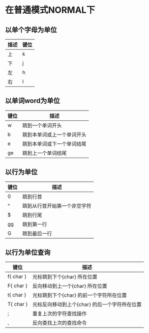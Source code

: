 # 在普通模式NORMAL下

##  以单个字母为单位
| 描述 | 键位 |
| -- | -- |
| 上  |  k |
| 下  |  j |
| 左 | h |
|右 | l |

##  以单词word为单位
| 键位 | 描述 |
| -- | -- |
| w |  跳到一个单词开头 |
| b  | 跳到本单词或上一个单词开头 |
| e | 跳到本单词或下一个单词结尾 |
| ge | 跳到上一个单词结尾 |

## 以行为单位
| 键位 | 描述 |
| -- | -- |
| 0 | 跳到行首 |
| ^ | 跳到从行首开始第一个非空字符|
| $ | 跳到行尾 |
| gg | 跳到第一行 |
| G | 跳到最后一行 |

## 以行为单位查询
| 键位 | 描述 |
| -- | -- |
| f{ char } | 光标跳到下个{char} 所在位置
| F{ char } | 反向移动到上一个{char} 所在位置
| t{ char } | 光标跳到下个{char} 的前一个字符所在位置
| T{ char } | 光标反向移动到上个{char} 的后一个字符所在位置
| ; | 重复上次的字符查找操作
| , | 反向查找上次的查找命令


